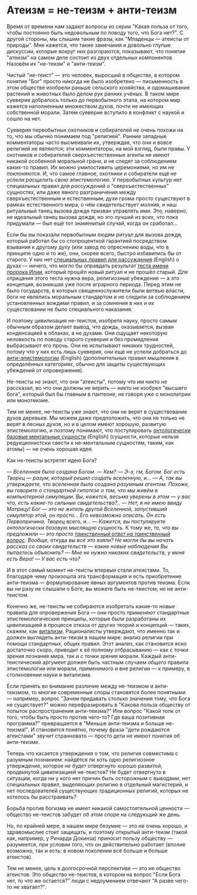 # Атеизм = не-теизм + анти-теизм
Время от времени нам задают вопросы из серии "Какая польза от того, чтобы постоянно быть недовольным по поводу того, что Бога нет?". С другой стороны, мы слышим такие фразы, как "Младенцы — атеисты от природы". Мне кажется, что такие замечания и довольно глупые дискуссии, которые вокруг них разгораются, показывают, что понятие "атеизм" на самом деле состоит из двух отдельных компонентов. Назовём их "не-теизм" и "анти-теизм".

Чистый "не-теист" — это человек, выросший в обществе, в котором понятие "Бог" просто никогда не было изобретено — письменность в этом обществе  изобрели раньше сельского хозяйства, и одомашивание растений и животных было делом рук ранних учёных. В таком мире суеверие добралось только до первобытного этапа, на котором мир кажется наполненным множеством духов, почти не имеющих собственной морали. Затем суеверие вступило в конфликт с наукой и сошло на нет.

Суеверия первобытных охотников и собирателей не очень похожи на то, что мы обычно понимаем под "религией". Ранние западные комментаторы часто высмеивали их, утверждая, что они и вовсе религией не являются; эти комментаторы, на мой взгляд, были правы. У охотников и собирателей сверхъестественные агенты не имеют никакой особенной моральной грани, и не следят за соблюдением каких-то правил. Их можно умилостивить церемониями, но им не *поклоняются*. И, что самое главное, охотники и собиратели ещё *не успели расщепить свою эпистемологию*. У первобытных культур нет специальных правил для *рассуждений* о "сверхъестественных" сущностях, или даже явного разграничения между сверхъестественным и естественным; духи грома просто существуют в рамках естественного мира, о чём свидетельствует молния, и наш ритуальный танец вызова дождя призван управлять ими. Это, наверно, не идеальный танец вызова дождя, но это лучший из всех, что пока придумали — был ещё тот знаменитый случай, когда он сработал... 

Если бы вы показали первобытным людям ритуал для вызова дождя, который работал бы со стопроцентной гарантией посредством взывания к другому духу (или завод по опреснению воды, что в принципе одно и то же), они, скорее всего, быстро избавились бы от старого. У них нет [специальных правил для рассуждения][1] (English) о духах — ничего, что могло бы оправдать результат [теста имени пророка Илии][2], который прошёл новый ритуал и не прошёл старый. Для отрицания этого теста нужна вера, религиозные убеждения — а это концепция, возникшая уже после аграрного периода. Перед этим не было государств, в которых священнослужители были ветвью власти, боги не являлись моральным стандартом и не следили за соблюдением установленных вождями правил, и за сомнения в них и их существовании не было специального наказания.

И поэтому цивилизация не-теистов, изобретя науку, просто самым обычным образом делает вывод, что дождь, оказывается, вызван конденсацией в облаках, а не духами. Они ощущает некоторую неловкость по поводу старого суеверия и без промедления выбрасывают его прочь. Они не испытывают никаких трудностей, потому что у них есть *лишь* суеверия, они ещё не успели добраться до [анти-эпистемологии][1] (English) (дополнительных правил мышления в определённых категориях, обычно для защиты существующих убеждений от опровержения).

Не-теисты не знают, что они "атеисты", потому что им никто не рассказал, во что они должны не верить — никто не изобрел "высшего бога", который был бы главным в пантеоне, не говоря уже о монолатрии или монотеизме.

Тем не менее, не-теисты уже знают, что они не верят в существование духов деревьев. Мы можем даже предположить, что они не только не верят в лесных духов, но и в целом имеют хорошую, развитую эпистемологию, и поэтому понимают, что постулировать [онтологически базовые ментальные сущности][3] (English) (сущности, которые нельзя редукционистски свести к не-ментальным сущностям, таким, как атомы) — не очень хорошая идея.

Как не-теисты встретят идею Бога?


*— Вселенная была создана Богом.*
*— Кем?*
*— Э-э, гм, Богом. Бог есть Творец — разум, который решил создать вселенную, и...*
*— А, так вы утверждаете, что вселенная была создана разумным агентом. Похоже, вы говорите о стандартной гипотезе о том, что мы живём в компьютерной симуляции. Вы, кажется, весьма уверены в этом — у вас что, есть какие-то сильные свидетельства?..*
*— Нет, я не имею ввиду Матрицу! Бог — это не житель другой Вселенной, запустивший симулятор этой, он просто... Его невозможно описать. Он есть Первопричина, Творец* всего, *и...*
*— Кажется, вы постулируете онтологически базовую мыслящую сущность.* К тому же, *то, что вы предложили — это просто [таинственный ответ на таинственный вопрос][5]. Вообще,* откуда *вы всё это взяли? Не могли бы вы начать рассказ со своих свидетельств — какие новые наблюдения Вы пытаетесь объяснить?*
*— Мне не нужно никаких свидетельств, у меня есть Вера!*
*— У вас есть что?*


И в этот самый момент не-теисты впервые стали атеистами. То, благодаря чему произошла эта трансформация и есть приобретение анти-теизма — формулирование явных аргументов против теизма. Если вы ни разу не слышали о Боге, вы можете быть не-теистом, но не анти-теистом.

Конечно же, не-теисты не собираются изобретать какие-то *новые* правила для опровержения Бога — они просто *применяют*  стандартные эпистемологические принципы, которые были разработаны их цивилизацией в процессе отказа от других теорий и концепций — таких, скажем, как [витализм][5]. Рационалисты утверждают, что именно так и *должен* выглядеть анти-теизм в нашем мире: анализ религии при помощи стандартных, общих правил. Этот анализ, как становится ясно достаточно скоро, *приводит* к её полному отбрасыванию — как с точки зрения познания мира, так и с точки зрения морали. Каждый анти-теистический аргумент должен быть частным случаем *общего* правила эпистемологии или морали, применимого и вне религии — к примеру, в столкновении науки и витализма.

Если принять во внимание различие между не-теизмом и анти-теизмом, то многие современные споры становятся более понятными — например, вопрос "Зачем придавать столько значения тому, что Бога не существует?" можно перефразировать в "Какова польза обществу от попыток распространения анти-теизма?" Или вопрос "Какой толк от того, чтобы быть просто против чего-то? Где ваша позитивная программа?" превращается в "Меньше анти-теизма и больше не-теизма!". И становится понятно, почему фраза "дети рождаются атеистами" звучит странновато — просто дети не имеют понятия об анти-теизме.

Теперь что касается утверждения о том, что религия совместима с разумным познанием: найдётся ли хоть одно религиозное утверждение, которое *не будет* отвергнуто хорошо развитой, продвинутой цивилизацией не-теистов? Не будет отвергнуто в ситуации, когда ни у кого нет причин быть осторожным с выводами, нет специальных правил, выделяющих религию в отдельный магистерий, и нет последователей существующих традиционных религий, которых не хотелось бы расстраивать?

Борьба против богизма не имеет никакой самостоятельной ценности — общество не-теистов забудет об этом споре на следующий же день. 

Но, по крайней мере, в нашем мире безумие — это не очень хорошо, и здравомыслие стоит защищать, и поэтому открытый анти-теизм (такой как, например, у Ричарда Докинза) приносит пользу обществу — разумеется, при условии того, что он действительно работает (вполне возможно, так и есть: в новом поколении всё больше и больше атеистов). 

Тем не менее, цель в долгосрочной перспективе — это не общество атеистов. Это общество не-теистов, в котором на вопрос "Если Бога нет, то что же остается?" люди с недоумением отвечают "А разве чего-то не хватает?".

[1]: http://wiki.lesswrong.com/wiki/Anti-Epistemology
[2]: /w/Претензия_религии_на_неопровергаемость
[3]: http://lesswrong.com/lw/tv/excluding_the_supernatural/
[5]: /w/Таинственные_ответы_на_таинственные_вопросы
